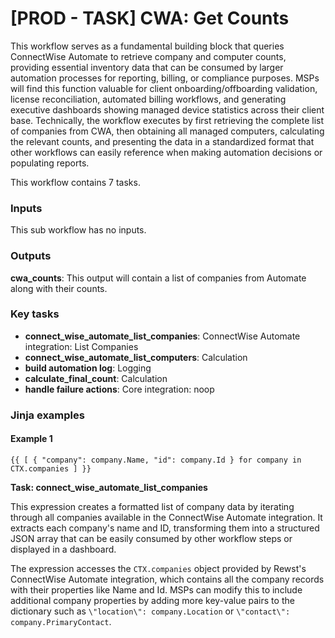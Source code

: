 # \[PROD - TASK] CWA: Get Counts

This workflow serves as a fundamental building block that queries ConnectWise Automate to retrieve company and computer counts, providing essential inventory data that can be consumed by larger automation processes for reporting, billing, or compliance purposes. MSPs will find this function valuable for client onboarding/offboarding validation, license reconciliation, automated billing workflows, and generating executive dashboards showing managed device statistics across their client base. Technically, the workflow executes by first retrieving the complete list of companies from CWA, then obtaining all managed computers, calculating the relevant counts, and presenting the data in a standardized format that other workflows can easily reference when making automation decisions or populating reports.

This workflow contains 7 tasks.

### Inputs

This sub workflow has no inputs.

### Outputs

**cwa\_counts**: This output will contain a list of companies from Automate along with their counts.

### Key tasks

* **connect\_wise\_automate\_list\_companies**: ConnectWise Automate integration: List Companies
* **connect\_wise\_automate\_list\_computers**: Calculation
* **build automation log**: Logging
* **calculate\_final\_count**: Calculation
* **handle failure actions**: Core integration: noop

### Jinja examples

#### Example 1

```jinja
{{ [ { "company": company.Name, "id": company.Id } for company in CTX.companies ] }}
```

**Task: connect\_wise\_automate\_list\_companies**

This expression creates a formatted list of company data by iterating through all companies available in the ConnectWise Automate integration. It extracts each company's name and ID, transforming them into a structured JSON array that can be easily consumed by other workflow steps or displayed in a dashboard.

The expression accesses the `CTX.companies` object provided by Rewst's ConnectWise Automate integration, which contains all the company records with their properties like Name and Id. MSPs can modify this to include additional company properties by adding more key-value pairs to the dictionary such as `\"location\": company.Location` or `\"contact\": company.PrimaryContact`.
